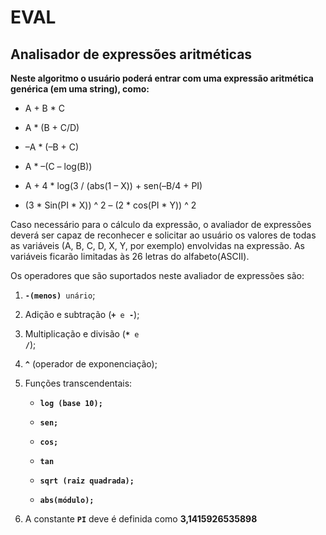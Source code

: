 # EVAL #

## Analisador de expressões aritméticas ##

**Neste algoritmo o usuário poderá entrar com uma expressão aritmética genérica (em uma string), como:**

* A + B * C

* A * (B + C/D)

* –A * (–B + C)

* A * –(C – log(B))

* A + 4 * log(3 / (abs(1 – X)) + sen(–B/4 + PI)

* (3 * Sin(PI * X)) ^ 2 – (2 * cos(PI * Y)) ^ 2


Caso necessário para o cálculo da expressão, o avaliador de expressões deverá ser
capaz de reconhecer e solicitar ao usuário os valores de todas as variáveis (A, B, C, D,
X, Y, por exemplo) envolvidas na expressão. As variáveis ficarão limitadas às 26 letras
do alfabeto(ASCII).

Os operadores que são suportados neste avaliador de expressões são:

1. <code><b>-(menos) </b>unário</code>;

2.  Adição e subtração (<code><b>+</b> e <b>-</b></code>);

3. Multiplicação e divisão (<code><b>*</b> e <b>/</b></code>);

4. <code><b>^</b></code> (operador de exponenciação);

5. Funções transcendentais: 

	* <b><code>log (base 10);</code>
	
	* <code>sen;</code> 
	
	* <code>cos;</code>

	* <code>tan</code>

	* <code>sqrt (raiz quadrada);</code>
 
	* <code>abs(módulo);</code></b>

6. A constante <code>**PI**</code> deve é definida como <b>3,1415926535898</b> 
